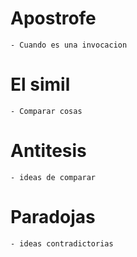 # Apostrofe
	
	- Cuando es una invocacion 

# El simil

	- Comparar cosas

# Antitesis

	- ideas de comparar

# Paradojas

	- ideas contradictorias

